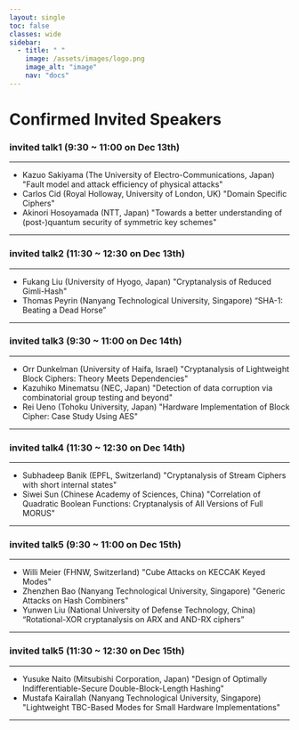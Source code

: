 ```yaml
---
layout: single
toc: false
classes: wide
sidebar:  
  - title: " "   
    image: /assets/images/logo.png
    image_alt: "image"
    nav: "docs"
---
```


# Confirmed Invited Speakers
### invited talk1 (9:30 ~ 11:00 on Dec 13th)
---
- Kazuo Sakiyama (The University of Electro-Communications, Japan)
  "Fault model and attack efficiency of physical attacks"
- Carlos Cid (Royal Holloway, University of London, UK)
  "Domain Specific Ciphers"
- Akinori Hosoyamada (NTT, Japan)
  "Towards a better understanding of (post-)quantum security of symmetric key schemes"

---
### invited talk2 (11:30 ~ 12:30 on Dec 13th)  
---
- Fukang Liu (University of Hyogo, Japan)
  "Cryptanalysis of Reduced Gimli-Hash"
- Thomas Peyrin (Nanyang Technological University, Singapore)
  “SHA-1: Beating a Dead Horse”

---
### invited talk3 (9:30 ~ 11:00 on Dec 14th)
---
- Orr Dunkelman (University of Haifa, Israel)
  "Cryptanalysis of Lightweight Block Ciphers: Theory Meets Dependencies"
- Kazuhiko Minematsu (NEC, Japan)
  "Detection of data corruption via combinatorial group testing and beyond"
- Rei Ueno (Tohoku University, Japan)
  "Hardware Implementation of Block Cipher: Case Study Using AES"

---
### invited talk4 (11:30 ~ 12:30 on Dec 14th)
---
- Subhadeep Banik (EPFL, Switzerland)
  "Cryptanalysis of Stream Ciphers with short internal states"
- Siwei Sun (Chinese Academy of Sciences, China)
 "Correlation of Quadratic Boolean Functions: Cryptanalysis of All Versions of Full MORUS"

---
### invited talk5 (9:30 ~ 11:00 on Dec 15th)
---
- Willi Meier (FHNW, Switzerland)
  "Cube Attacks on KECCAK Keyed Modes"
- Zhenzhen Bao (Nanyang Technological University, Singapore)
  "Generic Attacks on Hash Combiners"
- Yunwen Liu (National University of Defense Technology, China)
  “Rotational-XOR cryptanalysis on ARX and AND-RX ciphers”

---
### invited talk5 (11:30 ~ 12:30 on Dec 15th)
---
- Yusuke Naito (Mitsubishi Corporation, Japan)
  "Design of Optimally Indifferentiable-Secure Double-Block-Length Hashing"
- Mustafa Kairallah (Nanyang Technological University, Singapore)
  "Lightweight TBC-Based Modes for Small Hardware Implementations"
---